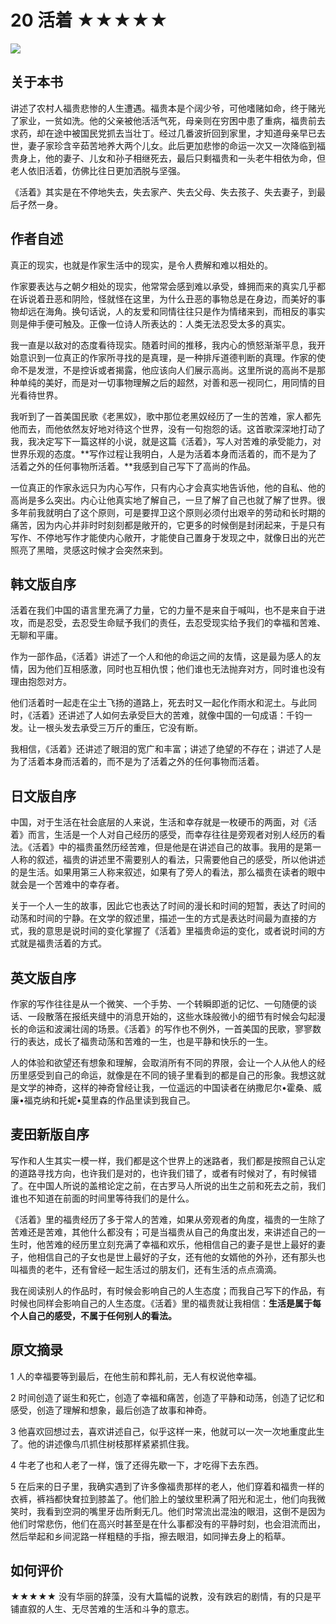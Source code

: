 # 20 活着 ★★★★★

![](20%20%E6%B4%BB%E7%9D%80%20%E2%98%85%E2%98%85%E2%98%85%E2%98%85%E2%98%85/806FD9F1-E091-43AC-9A15-E3A3D12C7C0D.png)

## 关于本书

讲述了农村人福贵悲惨的人生遭遇。福贵本是个阔少爷，可他嗜赌如命，终于赌光了家业，一贫如洗。他的父亲被他活活气死，母亲则在穷困中患了重病，福贵前去求药，却在途中被国民党抓去当壮丁。经过几番波折回到家里，才知道母亲早已去世，妻子家珍含辛茹苦地养大两个儿女。此后更加悲惨的命运一次又一次降临到福贵身上，他的妻子、儿女和孙子相继死去，最后只剩福贵和一头老牛相依为命，但老人依旧活着，仿佛比往日更加洒脱与坚强。

《活着》其实是在不停地失去，失去家产、失去父母、失去孩子、失去妻子，到最后孑然一身。

## 作者自述

真正的现实，也就是作家生活中的现实，是令人费解和难以相处的。

作家要表达与之朝夕相处的现实，他常常会感到难以承受，蜂拥而来的真实几乎都在诉说着丑恶和阴险，怪就怪在这里，为什么丑恶的事物总是在身边，而美好的事物却远在海角。换句话说，人的友爱和同情往往只是作为情绪来到，而相反的事实则是伸手便可触及。正像一位诗人所表达的：人类无法忍受太多的真实。
 
我一直是以敌对的态度看待现实。随着时间的推移，我内心的愤怒渐渐平息，我开始意识到一位真正的作家所寻找的是真理，是一种排斥道德判断的真理。作家的使命不是发泄，不是控诉或者揭露，他应该向人们展示高尚。这里所说的高尚不是那种单纯的美好，而是对一切事物理解之后的超然，对善和恶一视同仁，用同情的目光看待世界。
 
我听到了一首美国民歌《老黑奴》，歌中那位老黑奴经历了一生的苦难，家人都先他而去，而他依然友好地对待这个世界，没有一句抱怨的话。这首歌深深地打动了我，我决定写下一篇这样的小说，就是这篇《活着》，写人对苦难的承受能力，对世界乐观的态度。**写作过程让我明白，人是为活着本身而活着的，而不是为了活着之外的任何事物所活着。**我感到自己写下了高尚的作品。

一位真正的作家永远只为内心写作，只有内心才会真实地告诉他，他的自私、他的高尚是多么突出。内心让他真实地了解自己，一旦了解了自己也就了解了世界。很多年前我就明白了这个原则，可是要捍卫这个原则必须付出艰辛的劳动和长时期的痛苦，因为内心并非时时刻刻都是敞开的，它更多的时候倒是封闭起来，于是只有写作、不停地写作才能使内心敞开，才能使自己置身于发现之中，就像日出的光芒照亮了黑暗，灵感这时候才会突然来到。
 
## 韩文版自序
 
活着在我们中国的语言里充满了力量，它的力量不是来自于喊叫，也不是来自于进攻，而是忍受，去忍受生命赋予我们的责任，去忍受现实给予我们的幸福和苦难、无聊和平庸。

作为一部作品，《活着》讲述了一个人和他的命运之间的友情，这是最为感人的友情，因为他们互相感激，同时也互相仇恨；他们谁也无法抛弃对方，同时谁也没有理由抱怨对方。

他们活着时一起走在尘土飞扬的道路上，死去时又一起化作雨水和泥土。与此同时，《活着》还讲述了人如何去承受巨大的苦难，就像中国的一句成语：千钧一发。让一根头发去承受三万斤的重压，它没有断。

我相信，《活着》还讲述了眼泪的宽广和丰富；讲述了绝望的不存在；讲述了人是为了活着本身而活着的，而不是为了活着之外的任何事物而活着。
 
## 日文版自序
 
中国，对于生活在社会底层的人来说，生活和幸存就是一枚硬币的两面，对《活着》而言，生活是一个人对自己经历的感受，而幸存往往是旁观者对别人经历的看法。《活着》中的福贵虽然历经苦难，但是他是在讲述自己的故事。我用的是第一人称的叙述，福贵的讲述里不需要别人的看法，只需要他自己的感受，所以他讲述的是生活。如果用第三人称来叙述，如果有了旁人的看法，那么福贵在读者的眼中就会是一个苦难中的幸存者。

关于一个人一生的故事，因此它也表达了时间的漫长和时间的短暂，表达了时间的动荡和时间的宁静。在文学的叙述里，描述一生的方式是表达时间最为直接的方式，我的意思是说时间的变化掌握了《活着》里福贵命运的变化，或者说时间的方式就是福贵活着的方式。

## 英文版自序
 
作家的写作往往是从一个微笑、一个手势、一个转瞬即逝的记忆、一句随便的谈话、一段散落在报纸夹缝中的消息开始的，这些水珠般微小的细节有时候会勾起漫长的命运和波澜壮阔的场景。《活着》的写作也不例外，一首美国的民歌，寥寥数行的表达，成长了福贵动荡和苦难的一生，也是平静和快乐的一生。

人的体验和欲望还有想象和理解，会取消所有不同的界限，会让一个人从他人的经历里感受到自己的命运，就像是在不同的镜子里看到的都是自己的形象。我想这就是文学的神奇，这样的神奇曾经让我，一位遥远的中国读者在纳撒尼尔•霍桑、威廉•福克纳和托妮•莫里森的作品里读到我自己。
 
## 麦田新版自序
 
写作和人生其实一模一样，我们都是这个世界上的迷路者，我们都是按照自己认定的道路寻找方向，也许我们是对的，也许我们错了，或者有时候对了，有时候错了。在中国人所说的盖棺论定之前，在古罗马人所说的出生之前和死去之前，我们谁也不知道在前面的时间里等待我们的是什么。
 
《活着》里的福贵经历了多于常人的苦难，如果从旁观者的角度，福贵的一生除了苦难还是苦难，其他什么都没有；可是当福贵从自己的角度出发，来讲述自己的一生时，他苦难的经历里立刻充满了幸福和欢乐，他相信自己的妻子是世上最好的妻子，他相信自己的子女也是世上最好的子女，还有他的女婿他的外孙，还有那头也叫福贵的老牛，还有曾经一起生活过的朋友们，还有生活的点点滴滴。

我在阅读别人的作品时，有时候会影响自己的人生态度；而我自己写下的作品，有时候也同样会影响自己的人生态度。《活着》里的福贵就让我相信：**生活是属于每个人自己的感受，不属于任何别人的看法。**
 
## 原文摘录

1 人的幸福要等到最后，在他生前和葬礼前，无人有权说他幸福。

2 时间创造了诞生和死亡，创造了幸福和痛苦，创造了平静和动荡，创造了记忆和感受，创造了理解和想象，最后创造了故事和神奇。

3 他喜欢回想过去，喜欢讲述自己，似乎这样一来，他就可以一次一次地重度此生了。他的讲述像鸟爪抓住树枝那样紧紧抓住我。
 
4 牛老了也和人老了一样，饿了还得先歇一下，才吃得下去东西。

5 在后来的日子里，我确实遇到了许多像福贵那样的老人，他们穿着和福贵一样的衣裤，裤裆都快耷拉到膝盖了。他们脸上的皱纹里积满了阳光和泥土，他们向我微笑时，我看到空洞的嘴里牙齿所剩无几。他们时常流出混浊的眼泪，这倒不是因为他们时常悲伤，他们在高兴时甚至是在什么事都没有的平静时刻，也会泪流而出，然后举起和乡间泥路一样粗糙的手指，擦去眼泪，如同掸去身上的稻草。

## 如何评价 

★★★★★ 没有华丽的辞藻，没有大篇幅的说教，没有跌宕的剧情，有的只是平铺直叙的人生、无尽苦难的生活和斗争的意志。